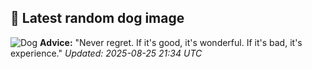 ## 🐶 Latest random dog image
![Dog](https://images.dog.ceo/breeds/danish-swedish-farmdog/ebba_002.jpg)
**Advice:** "Never regret. If it's good, it's wonderful. If it's bad, it's experience."
*Updated: 2025-08-25 21:34 UTC*
